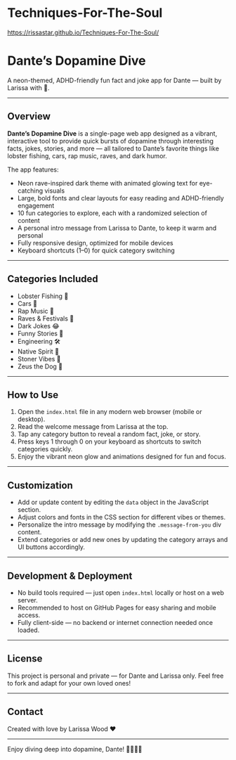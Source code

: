 # Techniques-For-The-Soul
https://rissastar.github.io/Techniques-For-The-Soul/

# Dante’s Dopamine Dive

A neon-themed, ADHD-friendly fun fact and joke app for Dante — built by Larissa with 💜.

---

## Overview

**Dante’s Dopamine Dive** is a single-page web app designed as a vibrant, interactive tool to provide quick bursts of dopamine through interesting facts, jokes, stories, and more — all tailored to Dante’s favorite things like lobster fishing, cars, rap music, raves, and dark humor.

The app features:

- Neon rave-inspired dark theme with animated glowing text for eye-catching visuals
- Large, bold fonts and clear layouts for easy reading and ADHD-friendly engagement
- 10 fun categories to explore, each with a randomized selection of content
- A personal intro message from Larissa to Dante, to keep it warm and personal
- Fully responsive design, optimized for mobile devices
- Keyboard shortcuts (1–0) for quick category switching

---

## Categories Included

- Lobster Fishing 🦞
- Cars 🚗
- Rap Music 🎤
- Raves & Festivals 🎉
- Dark Jokes 😂
- Funny Stories 📖
- Engineering 🛠️
- Native Spirit 🌿
- Stoner Vibes 🍃
- Zeus the Dog 🐶

---

## How to Use

1. Open the `index.html` file in any modern web browser (mobile or desktop).
2. Read the welcome message from Larissa at the top.
3. Tap any category button to reveal a random fact, joke, or story.
4. Press keys 1 through 0 on your keyboard as shortcuts to switch categories quickly.
5. Enjoy the vibrant neon glow and animations designed for fun and focus.

---

## Customization

- Add or update content by editing the `data` object in the JavaScript section.
- Adjust colors and fonts in the CSS section for different vibes or themes.
- Personalize the intro message by modifying the `.message-from-you` div content.
- Extend categories or add new ones by updating the category arrays and UI buttons accordingly.

---

## Development & Deployment

- No build tools required — just open `index.html` locally or host on a web server.
- Recommended to host on GitHub Pages for easy sharing and mobile access.
- Fully client-side — no backend or internet connection needed once loaded.

---

## License

This project is personal and private — for Dante and Larissa only. Feel free to fork and adapt for your own loved ones!

---

## Contact

Created with love by Larissa Wood ❤️

---

Enjoy diving deep into dopamine, Dante! 🚀🦞🎤🔥